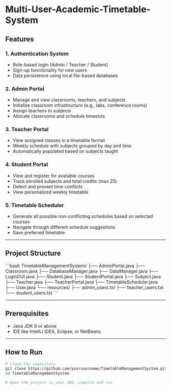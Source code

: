 # Multi-User-Academic-Timetable-System

## Features

### 1. Authentication System
- Role-based login (Admin / Teacher / Student)
- Sign-up functionality for new users
- Data persistence using local file-based databases

### 2. Admin Portal
- Manage and view classrooms, teachers, and subjects
- Initialize classroom infrastructure (e.g., labs, conference rooms)
- Assign teachers to subjects
- Allocate classrooms and schedule timeslots

### 3. Teacher Portal
- View assigned classes in a timetable format
- Weekly schedule with subjects grouped by day and time
- Automatically populated based on subjects taught

### 4. Student Portal
- View and register for available courses
- Track enrolled subjects and total credits (max 25)
- Detect and prevent time conflicts
- View personalized weekly timetable

### 5. Timetable Scheduler
- Generate all possible non-conflicting schedules based on selected courses
- Navigate through different schedule suggestions
- Save preferred timetable

---

## Project Structure

\`\`\`bash
TimetableManagementSystem/
├── AdminPortal.java
├── Classroom.java
├── DatabaseManager.java
├── DataManager.java
├── LoginGUI.java
├── Student.java
├── StudentPortal.java
├── Subject.java
├── Teacher.java
├── TeacherPortal.java
├── TimetableScheduler.java
├── User.java
└── resources/
    ├── admin_users.txt
    ├── teacher_users.txt
    └── student_users.txt
\`\`\`

---

## Prerequisites

- Java JDK 8 or above
- IDE like IntelliJ IDEA, Eclipse, or NetBeans

---

## How to Run

```bash
# Clone the repository
git clone https://github.com/yourusername/TimetableManagementSystem.git
cd TimetableManagementSystem

# Open the project in your IDE, compile and run
